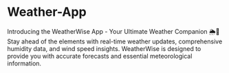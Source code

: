 # Weather-App
Introducing the WeatherWise App - Your Ultimate Weather Companion 🌦️📱  Stay ahead of the elements with real-time weather updates, comprehensive humidity data, and wind speed insights. WeatherWise is designed to provide you with accurate forecasts and essential meteorological information.
